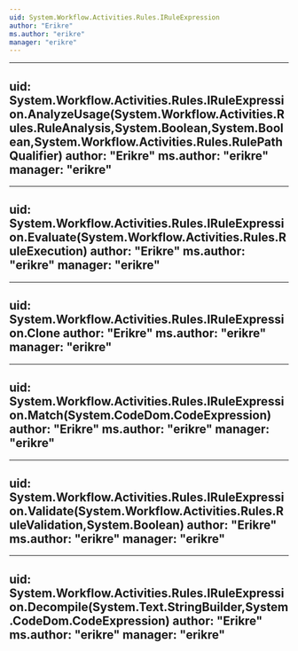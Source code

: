 ```yaml
---
uid: System.Workflow.Activities.Rules.IRuleExpression
author: "Erikre"
ms.author: "erikre"
manager: "erikre"
---
```


---
uid: System.Workflow.Activities.Rules.IRuleExpression.AnalyzeUsage(System.Workflow.Activities.Rules.RuleAnalysis,System.Boolean,System.Boolean,System.Workflow.Activities.Rules.RulePathQualifier)
author: "Erikre"
ms.author: "erikre"
manager: "erikre"
---

---
uid: System.Workflow.Activities.Rules.IRuleExpression.Evaluate(System.Workflow.Activities.Rules.RuleExecution)
author: "Erikre"
ms.author: "erikre"
manager: "erikre"
---

---
uid: System.Workflow.Activities.Rules.IRuleExpression.Clone
author: "Erikre"
ms.author: "erikre"
manager: "erikre"
---

---
uid: System.Workflow.Activities.Rules.IRuleExpression.Match(System.CodeDom.CodeExpression)
author: "Erikre"
ms.author: "erikre"
manager: "erikre"
---

---
uid: System.Workflow.Activities.Rules.IRuleExpression.Validate(System.Workflow.Activities.Rules.RuleValidation,System.Boolean)
author: "Erikre"
ms.author: "erikre"
manager: "erikre"
---

---
uid: System.Workflow.Activities.Rules.IRuleExpression.Decompile(System.Text.StringBuilder,System.CodeDom.CodeExpression)
author: "Erikre"
ms.author: "erikre"
manager: "erikre"
---
